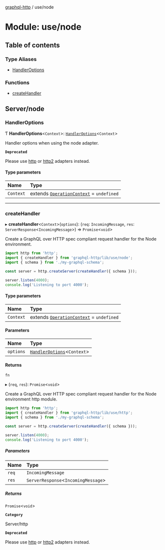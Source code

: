 [graphql-http](../README.md) / use/node

# Module: use/node

## Table of contents

### Type Aliases

- [HandlerOptions](use_node.md#handleroptions)

### Functions

- [createHandler](use_node.md#createhandler)

## Server/node

### HandlerOptions

Ƭ **HandlerOptions**<`Context`\>: [`HandlerOptions`](use_http.md#handleroptions)<`Context`\>

Handler options when using the node adapter.

**`Deprecated`**

Please use [http](use_http.md#handleroptions) or [http2](use_http2.md#handleroptions) adapters instead.

#### Type parameters

| Name | Type |
| :------ | :------ |
| `Context` | extends [`OperationContext`](handler.md#operationcontext) = `undefined` |

___

### createHandler

▸ **createHandler**<`Context`\>(`options`): (`req`: `IncomingMessage`, `res`: `ServerResponse`<`IncomingMessage`\>) => `Promise`<`void`\>

Create a GraphQL over HTTP spec compliant request handler for
the Node environment.

```js
import http from 'http';
import { createHandler } from 'graphql-http/lib/use/node';
import { schema } from './my-graphql-schema';

const server = http.createServer(createHandler({ schema }));

server.listen(4000);
console.log('Listening to port 4000');
```

#### Type parameters

| Name | Type |
| :------ | :------ |
| `Context` | extends [`OperationContext`](handler.md#operationcontext) = `undefined` |

#### Parameters

| Name | Type |
| :------ | :------ |
| `options` | [`HandlerOptions`](use_node.md#handleroptions)<`Context`\> |

#### Returns

`fn`

▸ (`req`, `res`): `Promise`<`void`\>

Create a GraphQL over HTTP spec compliant request handler for
the Node environment http module.

```js
import http from 'http';
import { createHandler } from 'graphql-http/lib/use/http';
import { schema } from './my-graphql-schema';

const server = http.createServer(createHandler({ schema }));

server.listen(4000);
console.log('Listening to port 4000');
```

##### Parameters

| Name | Type |
| :------ | :------ |
| `req` | `IncomingMessage` |
| `res` | `ServerResponse`<`IncomingMessage`\> |

##### Returns

`Promise`<`void`\>

**`Category`**

Server/http

**`Deprecated`**

Please use [http](use_http.md#createhandler) or [http2](use_http2.md#createhandler) adapters instead.
